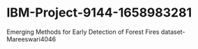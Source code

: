 # IBM-Project-9144-1658983281
Emerging Methods for Early Detection of Forest Fires
dataset-Mareeswari4046
